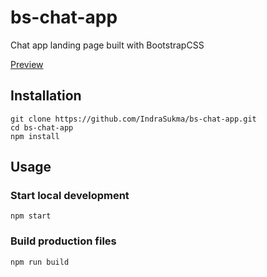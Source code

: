 # bs-chat-app

Chat app landing page built with BootstrapCSS

[Preview](https://indrasukma.github.io/bs-chat-app/)

## Installation

```
git clone https://github.com/IndraSukma/bs-chat-app.git
cd bs-chat-app
npm install
```

## Usage

### Start local development

```
npm start
```

### Build production files

```
npm run build
```
